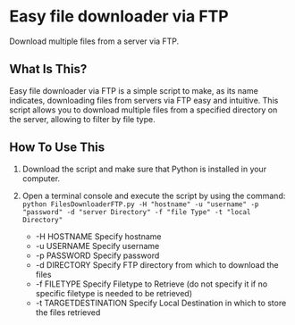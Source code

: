 # Easy file downloader via FTP
Download multiple files from a server via FTP.

What Is This?
-------------

Easy file downloader via FTP is a simple script to make, as its name indicates, downloading files from servers via FTP easy and intuitive. This script allows you to download multiple files from a specified directory on the server, allowing to filter by file type.

How To Use This
---------------

1. Download the script and make sure that Python is installed in your computer.
2. Open a terminal console and execute the script by using the command:
 ``` python FilesDownloaderFTP.py -H "hostname" -u "username" -p "password" -d "server Directory" -f "file Type" -t "local Directory" ``` 

  
   - -H HOSTNAME           Specify hostname
   - -u USERNAME           Specify username
   - -p PASSWORD           Specify password
   - -d DIRECTORY          Specify FTP directory from which to download the files
   - -f FILETYPE           Specify Filetype to Retrieve (do not specify it if no specific filetype is needed to be retrieved)
   - -t TARGETDESTINATION  Specify Local Destination in which to store the files retrieved
